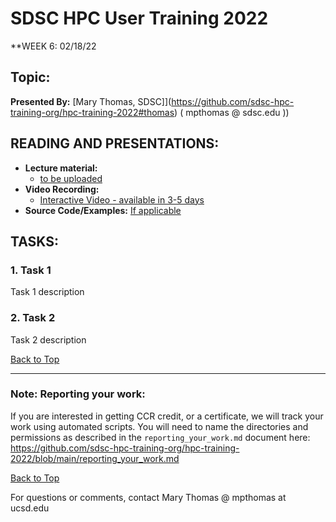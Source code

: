 # SDSC HPC User Training 2022

**WEEK 6: 02/18/22

## Topic: <a name="top"> 
**Presented By:** [Mary Thomas, SDSC]](https://github.com/sdsc-hpc-training-org/hpc-training-2022#thomas) ( mpthomas @ sdsc.edu ))

## READING AND PRESENTATIONS:
* **Lecture material:** 
   * [to be uploaded]()
* **Video Recording:** 
   * [Interactive Video  - available in 3-5 days ]()
* **Source Code/Examples:** [If applicable]()

## TASKS:

### 1. Task 1
Task 1 description 


### 2. Task 2
Task 2 description 

[Back to Top](#top)

__________________

### Note: Reporting your work:
If you are interested in getting CCR credit, or a certificate, we will track your work using automated scripts.
You will need to name the directories and permissions as described in the ``reporting_your_work.md`` document here:
https://github.com/sdsc-hpc-training-org/hpc-training-2022/blob/main/reporting_your_work.md

[Back to Top](#top)


For questions or comments, contact Mary Thomas @ mpthomas  at  ucsd.edu
